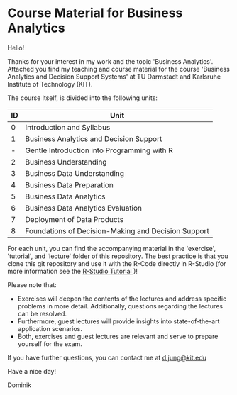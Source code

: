 # Course Material for Business Analytics
Hello! 

Thanks for your interest in my work and the topic 'Business Analytics'. Attached you find my teaching and course material for the course 'Business Analytics and Decision Support Systems' at TU Darmstadt and Karlsruhe Institute of Technology (KIT). 

The course itself, is divided into the following units: 

ID | Unit
---- | -------------
0 | Introduction and Syllabus
1 | Business Analytics and Decision Support
- | Gentle Introduction into Programming with R
2 | Business Understanding
3 | Business Data Understanding
4 | Business Data Preparation
5 | Business Data Analytics
6 | Business Data Analytics Evaluation
7 | Deployment of Data Products
8 | Foundations of Decision-Making and Decision Support

For each unit, you can find the accompanying material in the 'exercise', 'tutorial', and 'lecture' folder of this repository. The best practice is that you clone this git repository and use it with the R-Code directly in R-Studio (for more information see the <a href="https://support.rstudio.com/hc/en-us/articles/200532077-Version-Control-with-Git-and-SVN"> R-Studio Tutorial </a>)!

Please note that:

* Exercises will deepen the contents of the lectures and address specific problems in more detail. Additionally, questions regarding the lectures can be resolved.
* Furthermore, guest lectures will provide insights into state-of-the-art application scenarios.
* Both, exercises and guest lectures are relevant and serve to prepare yourself for the exam.

If you have further questions, you can contact me at  <d.jung@kit.edu>

Have a nice day!

Dominik